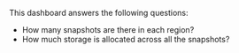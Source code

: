 This dashboard answers the following questions:

- How many snapshots are there in each region?
- How much storage is allocated across all the snapshots?
